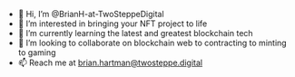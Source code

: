 - 👋 Hi, I’m @BrianH-at-TwoSteppeDigital
- 👀 I’m interested in bringing your NFT project to life
- 🌱 I’m currently learning the latest and greatest blockchain tech
- 💞️ I’m looking to collaborate on blockchain web to contracting to minting to gaming
- 📫 Reach me at brian.hartman@twosteppe.digital

<!---
BrianH-at-TwoSteppeDigital/BrianH-at-TwoSteppeDigital is a ✨ special ✨ repository because its `README.md` (this file) appears on your GitHub profile.
You can click the Preview link to take a look at your changes.
--->
